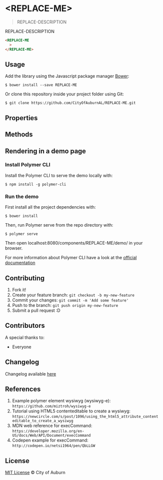 # \<REPLACE-ME\>

> REPLACE-DESCRIPTION

REPLACE-DESCRIPTION

```html
<REPLACE-ME
  >
</REPLACE-ME>
```

## Usage

Add the library using the Javascript package manager [Bower](http://bower.io/):

```shell
$ bower install --save REPLACE-ME
```

Or clone this repository inside your project folder using Git:

```shell
$ git clone https://github.com/CityOfAuburnAL/REPLACE-ME.git
```

## Properties

## Methods

## Rendering in a demo page

### Install Polymer CLI

Install the Polymer CLI to serve the demo locally with:

```shell
$ npm install -g polymer-cli
```

### Run the demo

First install all the project dependencies with:

```shell
$ bower install
```

Then, run Polymer serve from the repo directory with:

```shell
$ polymer serve
```

Then open localhost:8080/components/REPLACE-ME/demo/ in your browser.

For more information about Polymer CLI have a look at the
[official documentation](https://www.polymer-project.org/1.0/start/first-element/intro)

## Contributing

1.  Fork it!
2.  Create your feature branch: `git checkout -b my-new-feature`
3.  Commit your changes: `git commit -m 'Add some feature'`
4.  Push to the branch: `git push origin my-new-feature`
5.  Submit a pull request :D

## Contributors

A special thanks to:

*   Everyone

## Changelog

Changelog available [here](https://github.com/CityOfAuburnAL/polymer-cookie/blob/master/CHANGELOG.md)

## References

1.  Example polymer element wysiwyg (wysiwyg-e): `https://github.com/miztroh/wysiwyg-e`
2.  Tutorial using HTML5 contenteditable to create a wysiwyg: `https://newcircle.com/s/post/1096/using_the_html5_attribute_contenteditable_to_create_a_wysiwyg`
3.  MDN web reference for execCommand: `https://developer.mozilla.org/en-US/docs/Web/API/Document/execCommand`
4.  Codepen example for execCommand: `http://codepen.io/netsi1964/pen/QbLLGW` 

## License

[MIT License](https://github.com/CityOfAuburnAL/polymer-cookie/blob/master/LICENSE)
© City of Auburn
